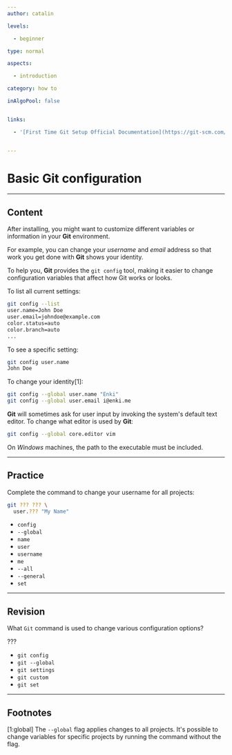 ```yaml
---
author: catalin

levels:

  - beginner

type: normal

aspects:

  - introduction

category: how to

inAlgoPool: false


links:

  - '[First Time Git Setup Official Documentation](https://git-scm.com/book/en/v2/Getting-Started-First-Time-Git-Setup){website}'


---
```


# Basic Git configuration

---
## Content

After installing, you might want to customize different variables or information in your **Git** environment.

For example, you can change your *username* and *email* address so that work you get done with **Git** shows your identity.

To help you, **Git** provides the `git config` tool, making it easier to change configuration variables that affect how Git works or looks.

To list all current settings:
```bash
git config --list
user.name=John Doe
user.email=johndoe@example.com
color.status=auto
color.branch=auto
...
```

To see a specific setting:
```bash
git config user.name
John Doe

```

To change your identity[1]:
```bash
git config --global user.name "Enki"
git config --global user.email i@enki.me

```

**Git** will sometimes ask for user input by invoking the system's default text editor. To change what editor is used by **Git**:
```bash
git config --global core.editor vim
```

On *Windows* machines, the path to the executable must be included.

---
## Practice

Complete the command to change your username for all projects:
```bash
git ??? ??? \
  user.??? "My Name"
```


* `config`
* `--global`
* `name`
* `user`
* `username`
* `me`
* `--all`
* `--general`
* `set`

---
## Revision

What `Git` command is used to change various configuration options?

???


* `git config`
* `git --global`
* `git settings`
* `git custom`
* `git set`

---
## Footnotes
[1:global]
The `--global` flag applies changes to all projects. It's possible to change variables for specific projects by running the command without the flag.
 
